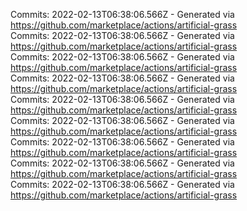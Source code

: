 Commits: 2022-02-13T06:38:06.566Z - Generated via https://github.com/marketplace/actions/artificial-grass
<br>
Commits: 2022-02-13T06:38:06.566Z - Generated via https://github.com/marketplace/actions/artificial-grass
<br>
Commits: 2022-02-13T06:38:06.566Z - Generated via https://github.com/marketplace/actions/artificial-grass
<br>
Commits: 2022-02-13T06:38:06.566Z - Generated via https://github.com/marketplace/actions/artificial-grass
<br>
Commits: 2022-02-13T06:38:06.566Z - Generated via https://github.com/marketplace/actions/artificial-grass
<br>
Commits: 2022-02-13T06:38:06.566Z - Generated via https://github.com/marketplace/actions/artificial-grass
<br>
Commits: 2022-02-13T06:38:06.566Z - Generated via https://github.com/marketplace/actions/artificial-grass
<br>
Commits: 2022-02-13T06:38:06.566Z - Generated via https://github.com/marketplace/actions/artificial-grass
<br>
Commits: 2022-02-13T06:38:06.566Z - Generated via https://github.com/marketplace/actions/artificial-grass
<br>
